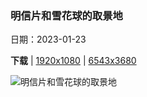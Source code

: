 ### 明信片和雪花球的取景地

日期：2023-01-23

**下载**  |  [1920x1080](https://cn.bing.com/th?id=OHR.ColleSantaLucia_ZH-CN7638164714_1920x1080.jpg)  |  [6543x3680](https://cn.bing.com/th?id=OHR.ColleSantaLucia_ZH-CN7638164714_UHD.jpg)

![明信片和雪花球的取景地](https://cn.bing.com/th?id=OHR.ColleSantaLucia_ZH-CN7638164714_1920x1080.jpg "多洛米蒂山谷中的科莱圣卢恰小镇，意大利 (© mauritius images GmbH/Alamy)")


